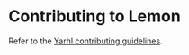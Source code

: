 # Contributing to Lemon

Refer to the
[Yarhl contributing guidelines](https://github.com/SceneGate/Yarhl/blob/master/CONTRIBUTING.md).
